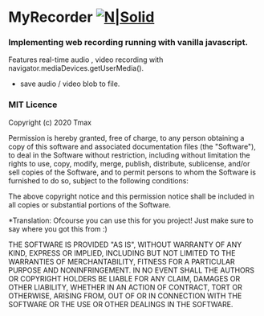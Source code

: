 # MyRecorder [![N|Solid](https://nbt.tmax96.com/MyRec/myrec.png)](https://nbt.tmax96.com/MyRec)

### Implementing web recording running with vanilla javascript.
Features real-time audio , video recording with navigator.mediaDevices.getUserMedia().
- save audio / video blob to file.

### MIT Licence

Copyright (c) 2020 Tmax

Permission is hereby granted, free of charge, to any person obtaining a copy of this software and associated documentation files (the "Software"), to deal in the Software without restriction, including without limitation the rights to use, copy, modify, merge, publish, distribute, sublicense, and/or sell copies of the Software, and to permit persons to whom the Software is furnished to do so, subject to the following conditions:

The above copyright notice and this permission notice shall be included in all copies or substantial portions of the Software.

*Translation: Ofcourse you can use this for you project! Just make sure to say where you got this from :)

THE SOFTWARE IS PROVIDED "AS IS", WITHOUT WARRANTY OF ANY KIND, EXPRESS OR IMPLIED, INCLUDING BUT NOT LIMITED TO THE WARRANTIES OF MERCHANTABILITY, FITNESS FOR A PARTICULAR PURPOSE AND NONINFRINGEMENT. IN NO EVENT SHALL THE AUTHORS OR COPYRIGHT HOLDERS BE LIABLE FOR ANY CLAIM, DAMAGES OR OTHER LIABILITY, WHETHER IN AN ACTION OF CONTRACT, TORT OR OTHERWISE, ARISING FROM, OUT OF OR IN CONNECTION WITH THE SOFTWARE OR THE USE OR OTHER DEALINGS IN THE SOFTWARE.
